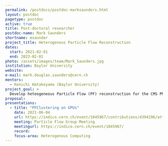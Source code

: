 ```yaml
---
permalink: /postdocs/postdoc-marksaunders.html
layout: postdoc
pagetype: postdoc
active: true
title: Post-doctoral researcher
postdoc-name: Mark Saunders
shortname: msaunder
project_title: Heterogenous Particle Flow Reconstruction
dates:
  start: 2021-02-01
  end: 2023-02-01
photo: /assets/images/team/Mark_Saunders.jpg
institution: Baylor University
website:
e-mail: mark.douglas.saunders@cern.ch
mentors:
  - Kenichi Hatakeyama (Baylor University) 
project_goal: >
  Develop heteogeneous Particle Flow (PF) reconstruction for the CMS Phase 2 detector, including the new detector elements. With expected significantly increased nteraction rates, we need a computationally efficient PF reconstruction algorithm to process events with a sufficient rate. Therefore, another main goal of this proposal is to update the time consuming parts of PF reconstruction to parallel-processing -friendly algorithms that run on heterogeneous computing resources.
proposal: 
presentations:
  - title: "PFClustering on GPUs"
    date: 2021-06-04
    url: https://indico.cern.ch/event/1045967/contributions/4394196/attachments/2258422/3832671/PF_June4_2021.pdf 
    meeting: Particle Flow Group Meeting
    meetingurl: https://indico.cern.ch/event/1045967/
    record: 
    focus-area: Heterogenous Computing
---
```

